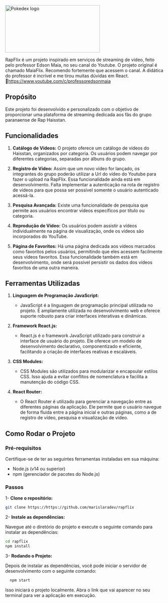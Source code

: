 <img align="center" alt="Pokedex logo" height="150" width="300" src="https://github.com/marislaradev/rapflix/assets/121054908/4be69506-f9ee-4531-ad9f-85aedc5965ae">

RapFlix é um projeto inspirado em serviços de streaming de vídeo, feito pelo professor Edson Maia, no seu canal do Youtube. O projeto original é chamado MaiaFlix.
Recomendo fortemente que acessem o canal. A didática do professor é incrível e me tirou muitas dúvidas em React. 🔗https://www.youtube.com/c/professoredsonmaia

## Propósito

Este projeto foi desenvolvido e personalizado com o objetivo de proporcionar uma plataforma de streaming dedicada aos fãs do grupo paranaense de Rap Haisstan.

## Funcionalidades

1. **Catálogo de Vídeos:** O projeto oferece um catálogo de vídeos do Haisstan, organizados por categoria. Os usuários podem navegar por diferentes categorias, separadas por álbuns do grupo.

2. **Registro de Vídeo:** Assim que um novo vídeo for lançado, os integrantes do grupo poderão utilizar a Url do vídeo do Youtube para fazer o upload na RapFlix. Essa funcionalidade ainda está em desenvolvimento. Falta implementar a autenticação na rota de registro de vídeos para que possa ser possível somente o usuário autenticado acessá-la.

3. **Pesquisa Avançada:** Existe uma funcionalidade de pesquisa que permite aos usuários encontrar vídeos específicos por título ou categoria.

4. **Reprodução de Vídeo:** Os usuários podem assistir a vídeos individualmente na página de visualização, onde os vídeos são incorporados do YouTube.

5. **Página de Favoritos:** Há uma página dedicada aos vídeos marcados como favoritos pelos usuários, permitindo que eles acessem facilmente seus vídeos favoritos. Essa funcionalidade também está em desenvolvimento, onde será possível persistir os dados dos vídeos favoritos de uma outra maneira. 

## Ferramentas Utilizadas
 
1. **Linguagem de Programação JavaScript:**
   - JavaScript é a linguagem de programação principal utilizada no projeto. É amplamente utilizada no desenvolvimento web e oferece suporte robusto para criar interfaces interativas e dinâmicas.

2. **Framework React.js:**
   - React.js é o framework JavaScript utilizado para construir a interface de usuário do projeto. Ele oferece um modelo de desenvolvimento declarativo, componentizado e eficiente, facilitando a criação de interfaces reativas e escaláveis.

3. **CSS Modules:**
   - CSS Modules são utilizados para modularizar e encapsular estilos CSS. Isso ajuda a evitar conflitos de nomenclatura e facilita a manutenção do código CSS.

4. **React Router:**
   - O React Router é utilizado para gerenciar a navegação entre as diferentes páginas da aplicação. Ele permite que o usuário navegue de forma fluida entre a página inicial e outras páginas, como a de registro de vídeo, pesquisa e visualização de vídeo.

## Como Rodar o Projeto

### Pré-requisitos

Certifique-se de ter as seguintes ferramentas instaladas em sua máquina:

- Node.js (v14 ou superior)
- npm (gerenciador de pacotes do Node.js)

### Passos

1- **Clone o repositório:**

   ```bash
   git clone https://https://github.com/marislaradev/rapflix
  ```

 2- **Instale as dependências:**

Navegue até o diretório do projeto e execute o seguinte comando para instalar as dependências:
   ```bash
   cd rapflix
   npm install
  ```
3- **Rodando o Projeto:**

Depois de instalar as dependências, você pode iniciar o servidor de desenvolvimento com o seguinte comando:
 ```bash
   npm start
  ```
Isso iniciará o projeto localmente. Abra o link que vai aparecer no seu terminal para ver a aplicação em execução.

